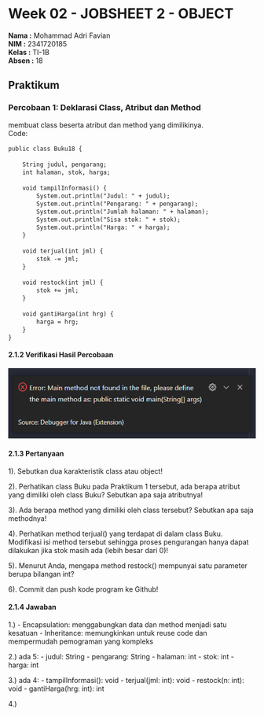 # Week 02 - JOBSHEET 2 - OBJECT 

**Nama :** Mohammad Adri Favian<br>
**NIM :** 2341720185<br>
**Kelas :** TI-1B<br>
**Absen :** 18

## Praktikum

### Percobaan 1: Deklarasi Class, Atribut dan Method
membuat class beserta atribut dan method yang dimilikinya.
</br>
Code:

```
public class Buku18 {
    
    String judul, pengarang;
    int halaman, stok, harga;
    
    void tampilInformasi() {
        System.out.println("Judul: " + judul);
        System.out.println("Pengarang: " + pengarang); 
        System.out.println("Jumlah halaman: " + halaman); 
        System.out.println("Sisa stok: " + stok); 
        System.out.println("Harga: " + harga); 
    }

    void terjual(int jml) {
        stok -= jml;
    }

    void restock(int jml) {
        stok += jml;
    }

    void gantiHarga(int hrg) {
        harga = hrg;
    }
}
```
#### 2.1.2 Verifikasi Hasil Percobaan

![image](./img/img1.png)

#### 2.1.3 Pertanyaan

1). Sebutkan dua karakteristik class atau object!

2). Perhatikan class Buku pada Praktikum 1 tersebut, ada berapa atribut yang dimiliki oleh class
Buku? Sebutkan apa saja atributnya!

3). Ada berapa method yang dimiliki oleh class tersebut? Sebutkan apa saja methodnya!

4). Perhatikan method terjual() yang terdapat di dalam class Buku. Modifikasi isi method tersebut
sehingga proses pengurangan hanya dapat dilakukan jika stok masih ada (lebih besar dari 0)!

5). Menurut Anda, mengapa method restock() mempunyai satu parameter berupa bilangan int?

6). Commit dan push kode program ke Github! 

#### 2.1.4 Jawaban

1.) - Encapsulation: menggabungkan data dan method menjadi satu kesatuan
    - Inheritance: memungkinkan untuk reuse code dan mempermudah pemograman yang kompleks

2.)  ada 5:
    - judul: String
    - pengarang: String
    - halaman: int
    - stok: int
    - harga: int

3.) ada 4:
    - tampilInformasi(): void
    - terjual(jml: int): void
    - restock(n: int): void
    - gantiHarga(hrg: int): int

4.) 




